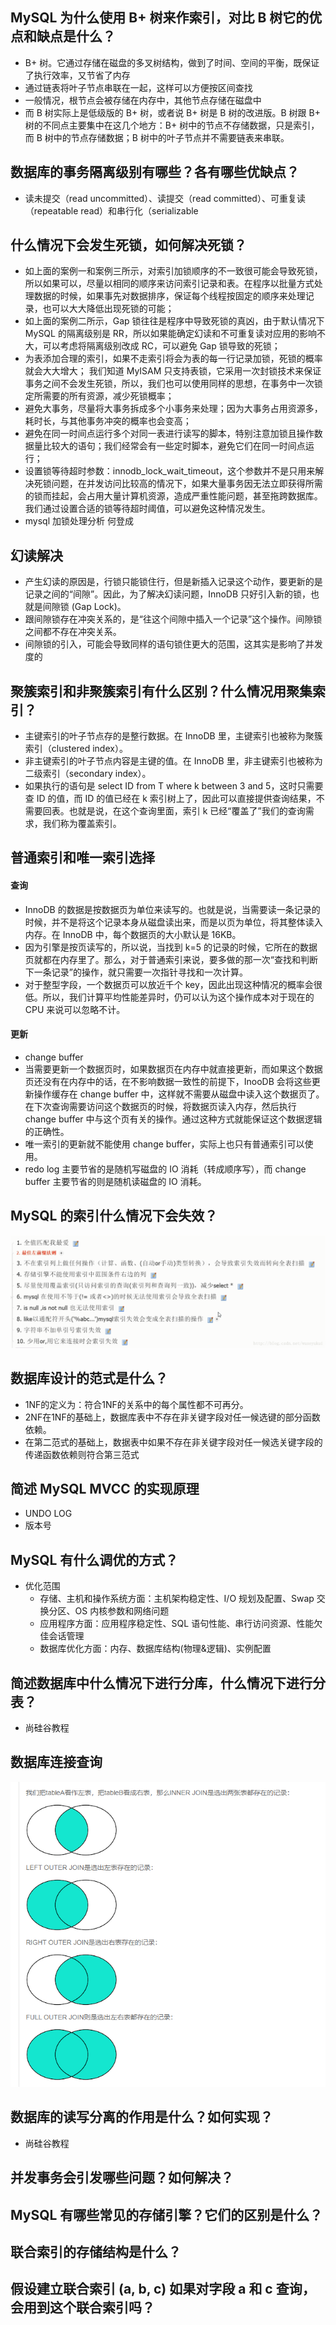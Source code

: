 ## MySQL 为什么使用 B+ 树来作索引，对比 B 树它的优点和缺点是什么？
- B+ 树。它通过存储在磁盘的多叉树结构，做到了时间、空间的平衡，既保证了执行效率，又节省了内存
- 通过链表将叶子节点串联在一起，这样可以方便按区间查找
- 一般情况，根节点会被存储在内存中，其他节点存储在磁盘中
- 而 B 树实际上是低级版的 B+ 树，或者说 B+ 树是 B 树的改进版。B 树跟 B+ 树的不同点主要集中在这几个地方：B+ 树中的节点不存储数据，只是索引，而 B 树中的节点存储数据；B 树中的叶子节点并不需要链表来串联。

## 数据库的事务隔离级别有哪些？各有哪些优缺点？
- 读未提交（read uncommitted）、读提交（read committed）、可重复读（repeatable read）和串行化（serializable 

## 什么情况下会发生死锁，如何解决死锁？
- 如上面的案例一和案例三所示，对索引加锁顺序的不一致很可能会导致死锁，所以如果可以，尽量以相同的顺序来访问索引记录和表。在程序以批量方式处理数据的时候，如果事先对数据排序，保证每个线程按固定的顺序来处理记录，也可以大大降低出现死锁的可能；
- 如上面的案例二所示，Gap 锁往往是程序中导致死锁的真凶，由于默认情况下 MySQL 的隔离级别是 RR，所以如果能确定幻读和不可重复读对应用的影响不大，可以考虑将隔离级别改成 RC，可以避免 Gap 锁导致的死锁；
- 为表添加合理的索引，如果不走索引将会为表的每一行记录加锁，死锁的概率就会大大增大；
我们知道 MyISAM 只支持表锁，它采用一次封锁技术来保证事务之间不会发生死锁，所以，我们也可以使用同样的思想，在事务中一次锁定所需要的所有资源，减少死锁概率；
- 避免大事务，尽量将大事务拆成多个小事务来处理；因为大事务占用资源多，耗时长，与其他事务冲突的概率也会变高；
- 避免在同一时间点运行多个对同一表进行读写的脚本，特别注意加锁且操作数据量比较大的语句；我们经常会有一些定时脚本，避免它们在同一时间点运行；
- 设置锁等待超时参数：innodb_lock_wait_timeout，这个参数并不是只用来解决死锁问题，在并发访问比较高的情况下，如果大量事务因无法立即获得所需的锁而挂起，会占用大量计算机资源，造成严重性能问题，甚至拖跨数据库。我们通过设置合适的锁等待超时阈值，可以避免这种情况发生。
- mysql 加锁处理分析 何登成

## 幻读解决
- 产生幻读的原因是，行锁只能锁住行，但是新插入记录这个动作，要更新的是记录之间的“间隙”。因此，为了解决幻读问题，InnoDB 只好引入新的锁，也就是间隙锁 (Gap Lock)。
- 跟间隙锁存在冲突关系的，是“往这个间隙中插入一个记录”这个操作。间隙锁之间都不存在冲突关系。
- 间隙锁的引入，可能会导致同样的语句锁住更大的范围，这其实是影响了并发度的

## 聚簇索引和非聚簇索引有什么区别？什么情况用聚集索引？
- 主键索引的叶子节点存的是整行数据。在 InnoDB 里，主键索引也被称为聚簇索引（clustered index）。
- 非主键索引的叶子节点内容是主键的值。在 InnoDB 里，非主键索引也被称为二级索引（secondary index）。
- 如果执行的语句是 select ID from T where k between 3 and 5，这时只需要查 ID 的值，而 ID 的值已经在 k 索引树上了，因此可以直接提供查询结果，不需要回表。也就是说，在这个查询里面，索引 k 已经“覆盖了”我们的查询需求，我们称为覆盖索引。

## 普通索引和唯一索引选择
#### 查询
- InnoDB 的数据是按数据页为单位来读写的。也就是说，当需要读一条记录的时候，并不是将这个记录本身从磁盘读出来，而是以页为单位，将其整体读入内存。在 InnoDB 中，每个数据页的大小默认是 16KB。
- 因为引擎是按页读写的，所以说，当找到 k=5 的记录的时候，它所在的数据页就都在内存里了。那么，对于普通索引来说，要多做的那一次“查找和判断下一条记录”的操作，就只需要一次指针寻找和一次计算。
- 对于整型字段，一个数据页可以放近千个 key，因此出现这种情况的概率会很低。所以，我们计算平均性能差异时，仍可以认为这个操作成本对于现在的 CPU 来说可以忽略不计。
#### 更新
- change buffer
- 当需要更新一个数据页时，如果数据页在内存中就直接更新，而如果这个数据页还没有在内存中的话，在不影响数据一致性的前提下，InooDB 会将这些更新操作缓存在 change buffer 中，这样就不需要从磁盘中读入这个数据页了。在下次查询需要访问这个数据页的时候，将数据页读入内存，然后执行 change buffer 中与这个页有关的操作。通过这种方式就能保证这个数据逻辑的正确性。
- 唯一索引的更新就不能使用 change buffer，实际上也只有普通索引可以使用。
- redo log 主要节省的是随机写磁盘的 IO 消耗（转成顺序写），而 change buffer 主要节省的则是随机读磁盘的 IO 消耗。


## MySQL 的索引什么情况下会失效？
 ![1](./image/1.png)
## 数据库设计的范式是什么？
- 1NF的定义为：符合1NF的关系中的每个属性都不可再分。
- 2NF在1NF的基础上，数据库表中不存在非关键字段对任一候选键的部分函数依赖。
- 在第二范式的基础上，数据表中如果不存在非关键字段对任一候选关键字段的传递函数依赖则符合第三范式
## 简述 MySQL MVCC 的实现原理
- UNDO LOG
- 版本号


## MySQL 有什么调优的方式？
- 优化范围
  - 存储、主机和操作系统方面：主机架构稳定性、I/O 规划及配置、Swap 交换分区、OS 内核参数和网络问题
  - 应用程序方面：应用程序稳定性、SQL 语句性能、串行访问资源、性能欠佳会话管理
  - 数据库优化方面：内存、数据库结构(物理&逻辑)、实例配置


## 简述数据库中什么情况下进行分库，什么情况下进行分表？
- 尚硅谷教程
## 数据库连接查询
 ![3](./image/3.jpg)

## 数据库的读写分离的作用是什么？如何实现？
- 尚硅谷教程

## 并发事务会引发哪些问题？如何解决？
## MySQL 有哪些常见的存储引擎？它们的区别是什么？
## 联合索引的存储结构是什么？
## 假设建立联合索引 (a, b, c) 如果对字段 a 和 c 查询，会用到这个联合索引吗？
